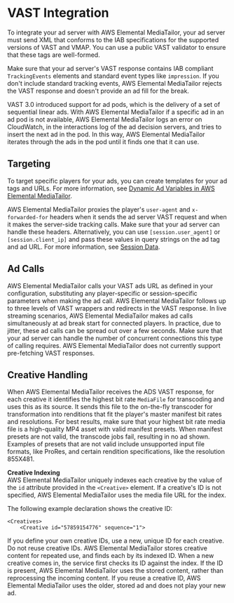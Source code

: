 # VAST Integration<a name="vast-integration"></a>

To integrate your ad server with AWS Elemental MediaTailor, your ad server must send XML that conforms to the IAB specifications for the supported versions of VAST and VMAP\. You can use a public VAST validator to ensure that these tags are well\-formed\.

Make sure that your ad server's VAST response contains IAB compliant `TrackingEvents` elements and standard event types like `impression`\. If you don't include standard tracking events, AWS Elemental MediaTailor rejects the VAST response and doesn't provide an ad fill for the break\.

VAST 3\.0 introduced support for ad pods, which is the delivery of a set of sequential linear ads\. With AWS Elemental MediaTailor if a specific ad in an ad pod is not available, AWS Elemental MediaTailor logs an error on CloudWatch, in the interactions log of the ad decision servers, and tries to insert the next ad in the pod\. In this way, AWS Elemental MediaTailor iterates through the ads in the pod until it finds one that it can use\.

## Targeting<a name="targeting"></a>

To target specific players for your ads, you can create templates for your ad tags and URLs\. For more information, see [Dynamic Ad Variables in AWS Elemental MediaTailor](variables.md)\.

AWS Elemental MediaTailor proxies the player's `user-agent` and `x-forwarded-for` headers when it sends the ad server VAST request and when it makes the server\-side tracking calls\. Make sure that your ad server can handle these headers\. Alternatively, you can use `[session.user_agent]` or `[session.client_ip]` and pass these values in query strings on the ad tag and ad URL\. For more information, see [Session Data](variables-session.md)\.

## Ad Calls<a name="ad-calls"></a>

AWS Elemental MediaTailor calls your VAST ads URL as defined in your configuration, substituting any player\-specific or session\-specific parameters when making the ad call\. AWS Elemental MediaTailor follows up to three levels of VAST wrappers and redirects in the VAST response\. In live streaming scenarios, AWS Elemental MediaTailor makes ad calls simultaneously at ad break start for connected players\. In practice, due to jitter, these ad calls can be spread out over a few seconds\. Make sure that your ad server can handle the number of concurrent connections this type of calling requires\. AWS Elemental MediaTailor does not currently support pre\-fetching VAST responses\.

## Creative Handling<a name="creative-handling"></a>

When AWS Elemental MediaTailor receives the ADS VAST response, for each creative it identifies the highest bit rate `MediaFile` for transcoding and uses this as its source\. It sends this file to the on\-the\-fly transcoder for transformation into renditions that fit the player's master manifest bit rates and resolutions\. For best results, make sure that your highest bit rate media file is a high\-quality MP4 asset with valid manifest presets\. When manifest presets are not valid, the transcode jobs fail, resulting in no ad shown\. Examples of presets that are not valid include unsupported input file formats, like ProRes, and certain rendition specifications, like the resolution 855X481\. 

**Creative Indexing**  
AWS Elemental MediaTailor uniquely indexes each creative by the value of the `id` attribute provided in the `<Creative>` element\. If a creative's ID is not specified, AWS Elemental MediaTailor uses the media file URL for the index\.

The following example declaration shows the creative ID:

```
<Creatives>
    <Creative id="57859154776" sequence="1">
```

If you define your own creative IDs, use a new, unique ID for each creative\. Do not reuse creative IDs\. AWS Elemental MediaTailor stores creative content for repeated use, and finds each by its indexed ID\. When a new creative comes in, the service first checks its ID against the index\. If the ID is present, AWS Elemental MediaTailor uses the stored content, rather than reprocessing the incoming content\. If you reuse a creative ID, AWS Elemental MediaTailor uses the older, stored ad and does not play your new ad\. 